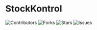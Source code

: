 # StockKontrol
![Contributors](https://github.com/emircakil/StockKontrol/assets/91792539/33888489-4860-40be-bd60-1b02e6c5c66d)
![Forks](https://github.com/emircakil/StockKontrol/assets/91792539/d2dbe4a8-08f4-4eb4-b2f6-44fa64285cce)
![Stars](https://github.com/emircakil/StockKontrol/assets/91792539/6d02a31a-c938-4deb-8ebb-2701c1a3c029)
![Issues](https://github.com/emircakil/StockKontrol/assets/91792539/4e5b9771-5483-457c-8621-ac9bb4df47eb)




